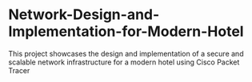 # Network-Design-and-Implementation-for-Modern-Hotel
This project showcases the design and implementation of a secure and scalable network infrastructure for a modern hotel using Cisco Packet Tracer
